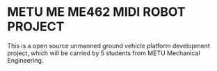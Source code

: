 # METU ME ME462 MIDI ROBOT PROJECT  

This is a open source unmanned ground vehicle platform development project, which will be carried by 5 students from METU Mechanical Engineering.
